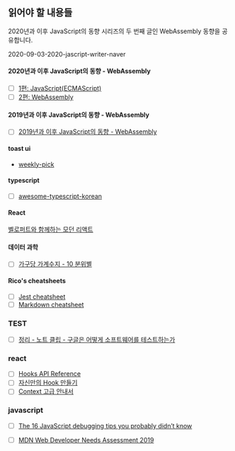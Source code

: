 ## 읽어야 할 내용들

2020년과 이후 JavaScript의 동향 시리즈의 두 번째 글인 WebAssembly 동향을 공유합니다.

2020-09-03-2020-jascript-writer-naver

#### 2020년과 이후 JavaScript의 동향 - WebAssembly

- [ ] [1편: JavaScript(ECMAScript)](https://d2.naver.com/helloworld/4268738)
- [ ] [2편: WebAssembly](https://d2.naver.com/helloworld/8257914)

#### 2019년과 이후 JavaScript의 동향 - WebAssembly

- [ ] [2019년과 이후 JavaScript의 동향 - WebAssembly](https://d2.naver.com/helloworld/8786166)

#### toast ui

- [weekly-pick](https://ui.toast.com/weekly-pick/ko/)

#### typescript

- [ ] [awesome-typescript-korean](https://github.com/typescript-kr/awesome-typescript-korean)

#### React

[벨로퍼트와 함께하는 모던 리액트](https://react.vlpt.us/)

#### 데이터 과학

- [ ] [가구당 가계수지 - 10 분위별](https://statkclee.github.io/viz/viz-household-balance-deciles.html#major-surplus)

#### Rico's cheatsheets

- [ ] [Jest cheatsheet](https://devhints.io/jest)
- [ ] [Markdown cheatsheet](https://devhints.io/markdown)

### TEST

- [ ] [정리 - 노트 클립 - 구글은 어떻게 소프트웨어를 테스트하는가](http://josephyeo.github.io/Testing/note_googletesting.html)

### react

- [ ] [Hooks API Reference](https://ko.reactjs.org/docs/hooks-reference.html#usecontext)
- [ ] [자신만의 Hook 만들기](https://ko.reactjs.org/docs/hooks-custom.html)
- [ ] [Context 고급 안내서](https://ko.reactjs.org/docs/context.html)

### javascript

- [ ] [The 16 JavaScript debugging tips you probably didn’t know](https://raygun.com/learn/javascript-debugging-tips?utm_medium=newsletter&utm_source=javascriptweekly&utm_campaign=cooperpress&utm_content=article)

- [ ] [MDN Web Developer Needs Assessment 2019](https://mdn-web-dna.s3-us-west-2.amazonaws.com/MDN-Web-DNA-Report-2019.pdf)
